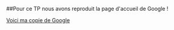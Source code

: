 ##Pour ce TP nous avons reproduit la page d'accueil de Google !

[Voici ma copie de Google](https://jiekruan.github.io/TP_Clone_Google/index.html)
